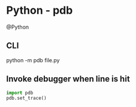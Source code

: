 # Python - pdb
@Python

CLI
---



 python -m pdb file.py

Invoke debugger when line is hit
--------------------------------

```python
import pdb
pdb.set_trace()
```
